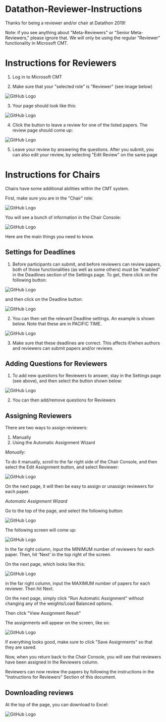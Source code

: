 # Datathon-Reviewer-Instructions

Thanks for being a reviewer and/or chair at Datathon 2019!

Note: if you see anything about "Meta-Reviewers" or "Senior Meta-Reviewers," please ignore that. We will only be using the regular "Reviewer" functionality in Microsoft CMT.

# Instructions for Reviewers

1. Log in to Microsoft CMT

2. Make sure that your "selected role" is "Reviewer" (see image below)

![GitHub Logo](screenshots/reviewer1.png)

3. Your page should look like this:

![GitHub Logo](screenshots/reviewer2.png)

4. Click the button to leave a review for one of the listed papers. The review page should come up:

![GitHub Logo](screenshots/reviewer3.png)

5. Leave your review by answering the questions. After you submit, you can also edit your review, by selecting "Edit Review" on the same page



# Instructions for Chairs

Chairs have some additional abilities within the CMT system.

First, make sure you are in the "Chair" role:

![GitHub Logo](screenshots/chair1.png)

You will see a bunch of information in the Chair Console:

![GitHub Logo](screenshots/chair2.png)

Here are the main things you need to know.

## Settings for Deadlines
1. Before participants can submit, and before reviewers can review papers, both of those functionalities (as well as some others) must be "enabled" in the Deadlines section of the Settings page. To get, there click on the following button:

![GitHub Logo](screenshots/chair3.png)

and then click on the Deadline button:

![GitHub Logo](screenshots/chair4.png)

2. You can then set the relevant Deadline settings. An example is shown below. Note that these are in PACIFIC TIME.

![GitHub Logo](screenshots/chair5.png)

3. Make sure that these deadlines are correct. This affects if/when authors and reviewers can submit papers and/or reviews.


## Adding Questions for Reviewers

1. To add new questions for Reviewers to answer, stay in the Settings page (see above), and then select the button shown below:

![GitHub Logo](screenshots/chair6.png)

2. You can then add/remove questions for Reviewers

## Assigning Reviewers

There are two ways to assign reviewers:
1. Manually
2. Using the Automatic Assignment Wizard

*Manually*:

To do it manually, scroll to the far right side of the Chair Console, and then select the Edit Assignment button, and select Reviewer:

![GitHub Logo](screenshots/chair7.png)

On the next page, it will then be easy to assign or unassign reviewers for each paper.

*Automatic Assignment Wizard*

Go to the top of the page, and select the following button:

![GitHub Logo](screenshots/chair8.png)

The following screen will come up:

![GitHub Logo](screenshots/chair9.png)

In the far right column, input the MINIMUM number of reviewers for each paper. Then, hit 'Next' in the top right of the screen.

On the next page, which looks like this:

![GitHub Logo](screenshots/chair10.png)

in the far right column, input the MAXIMUM number of papers for each reviewer. Then hit Next.

On the next page, simply click "Run Automatic Assignment" without changing any of the weights/Load Balanced options.

Then click "View Assignment Result"

The assignments will appear on the screen, like so:

![GitHub Logo](screenshots/chair11.png)

If everything looks good, make sure to click "Save Assignments" so that they are saved.

Now, when you return back to the Chair Console, you will see that reviewers have been assigned in the Reviewers column.

Reviewers can now review the papers by following the instructions in the "Instructions for Reviewers" Section of this document.

## Downloading reviews

At the top of the page, you can download to Excel:

![GitHub Logo](screenshots/chair12.png)
